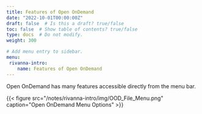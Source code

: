 ```yaml
---
title: Features of Open OnDemand
date: "2022-10-01T00:00:00Z"
draft: false  # Is this a draft? true/false
toc: false  # Show table of contents? true/false
type: docs  # Do not modify.
weight: 300

# Add menu entry to sidebar.
menu:
 rivanna-intro:
    name: Features of Open OnDemand
---
```


Open OnDemand has many features accessible directly from the menu bar.

{{< figure src="/notes/rivanna-intro/img/OOD_File_Menu.png" caption="Open OnDemand Menu Options" >}}

